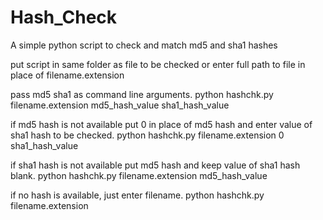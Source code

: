 # Hash_Check
A simple python script to check and match md5 and sha1 hashes


put script in same folder as file to be checked or enter full path to file in place of filename.extension 

pass md5 sha1 as command line arguments.
python hashchk.py filename.extension md5_hash_value sha1_hash_value

if md5 hash is not available put 0 in place of md5 hash and enter value of sha1 hash to be checked.
python hashchk.py filename.extension 0 sha1_hash_value

if sha1 hash is not available put md5 hash and keep value of sha1 hash blank.
python hashchk.py filename.extension md5_hash_value

if no hash is available, just enter filename.
python hashchk.py filename.extension
